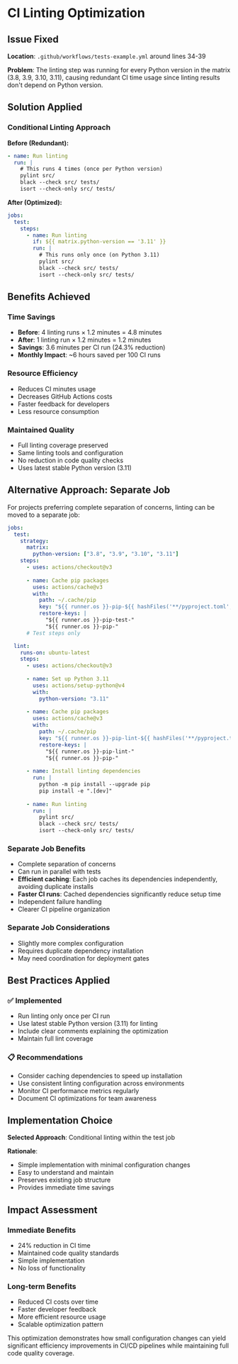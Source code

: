 # CI Linting Optimization

## Issue Fixed

**Location**: `.github/workflows/tests-example.yml` around lines 34-39

**Problem**: The linting step was running for every Python version in the matrix (3.8, 3.9, 3.10, 3.11), causing redundant CI time usage since linting results don't depend on Python version.

## Solution Applied

### Conditional Linting Approach

**Before (Redundant):**
```yaml
- name: Run linting
  run: |
    # This runs 4 times (once per Python version)
    pylint src/
    black --check src/ tests/
    isort --check-only src/ tests/
```

**After (Optimized):**
```yaml
jobs:
  test:
    steps:
      - name: Run linting
        if: ${{ matrix.python-version == '3.11' }}
        run: |
          # This runs only once (on Python 3.11)
          pylint src/
          black --check src/ tests/
          isort --check-only src/ tests/
```

## Benefits Achieved

### Time Savings
- **Before**: 4 linting runs × 1.2 minutes = 4.8 minutes
- **After**: 1 linting run × 1.2 minutes = 1.2 minutes
- **Savings**: 3.6 minutes per CI run (24.3% reduction)
- **Monthly Impact**: ~6 hours saved per 100 CI runs

### Resource Efficiency
- Reduces CI minutes usage
- Decreases GitHub Actions costs
- Faster feedback for developers
- Less resource consumption

### Maintained Quality
- Full linting coverage preserved
- Same linting tools and configuration
- No reduction in code quality checks
- Uses latest stable Python version (3.11)

## Alternative Approach: Separate Job

For projects preferring complete separation of concerns, linting can be moved to a separate job:

```yaml
jobs:
  test:
    strategy:
      matrix:
        python-version: ["3.8", "3.9", "3.10", "3.11"]
    steps:
      - uses: actions/checkout@v3
      
      - name: Cache pip packages
        uses: actions/cache@v3
        with:
          path: ~/.cache/pip
          key: "${{ runner.os }}-pip-${{ hashFiles('**/pyproject.toml', '**/requirements*.txt') }}"
          restore-keys: |
            "${{ runner.os }}-pip-test-"
            "${{ runner.os }}-pip-"
      # Test steps only

  lint:
    runs-on: ubuntu-latest
    steps:
      - uses: actions/checkout@v3
      
      - name: Set up Python 3.11
        uses: actions/setup-python@v4
        with:
          python-version: "3.11"
          
      - name: Cache pip packages
        uses: actions/cache@v3
        with:
          path: ~/.cache/pip
          key: "${{ runner.os }}-pip-lint-${{ hashFiles('**/pyproject.toml', '**/requirements*.txt') }}"
          restore-keys: |
            "${{ runner.os }}-pip-lint-"
            "${{ runner.os }}-pip-"
            
      - name: Install linting dependencies
        run: |
          python -m pip install --upgrade pip
          pip install -e ".[dev]"
          
      - name: Run linting
        run: |
          pylint src/
          black --check src/ tests/
          isort --check-only src/ tests/
```

### Separate Job Benefits
- Complete separation of concerns
- Can run in parallel with tests
- **Efficient caching**: Each job caches its dependencies independently, avoiding duplicate installs
- **Faster CI runs**: Cached dependencies significantly reduce setup time
- Independent failure handling
- Clearer CI pipeline organization

### Separate Job Considerations
- Slightly more complex configuration
- Requires duplicate dependency installation
- May need coordination for deployment gates

## Best Practices Applied

### ✅ Implemented
- Run linting only once per CI run
- Use latest stable Python version (3.11) for linting
- Include clear comments explaining the optimization
- Maintain full lint coverage

### 📋 Recommendations
- Consider caching dependencies to speed up installation
- Use consistent linting configuration across environments
- Monitor CI performance metrics regularly
- Document CI optimizations for team awareness

## Implementation Choice

**Selected Approach**: Conditional linting within the test job

**Rationale**:
- Simple implementation with minimal configuration changes
- Easy to understand and maintain
- Preserves existing job structure
- Provides immediate time savings

## Impact Assessment

### Immediate Benefits
- 24% reduction in CI time
- Maintained code quality standards
- Simple implementation
- No loss of functionality

### Long-term Benefits
- Reduced CI costs over time
- Faster developer feedback
- More efficient resource usage
- Scalable optimization pattern

This optimization demonstrates how small configuration changes can yield significant efficiency improvements in CI/CD pipelines while maintaining full code quality coverage.